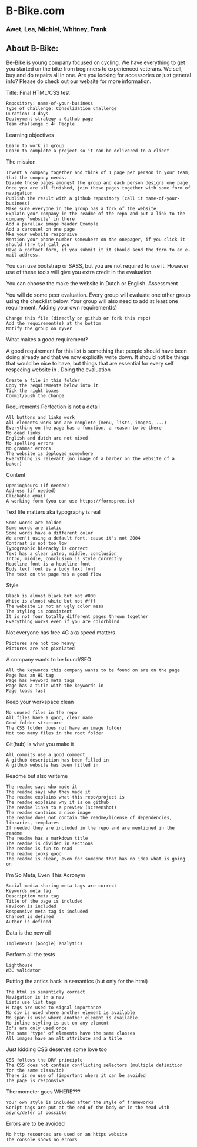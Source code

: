 
# B-Bike.com

### Awet, Lea, Michiel, Whitney, Frank



## About B-Bike:

Be-Bike is young company focused on cycling. We have everything to get you started on the bike from beginners to experienced veterans.
We sell, buy and do repairs all in one. 
Are you looking for accessories or just general info?
Please do check out our website for more information.



Title: Final HTML/CSS test

    Repository: name-of-your-business
    Type of Challenge: Consolidation Challenge
    Duration: 3 days
    Deployment strategy : Github page
    Team challenge : 4+ People

Learning objectives

    Learn to work in group
    Learn to complete a project so it can be delivered to a client

The mission

    Invent a company together and think of 1 page per person in your team, that the company needs.
    Divide those pages amongst the group and each person designs one page.
    Once you are all finished, join those pages together with some form of navigation
    Publish the result with a github repository (call it name-of-your-business)
    Make sure everyone in the group has a fork of the website
    Explain your company in the readme of the repo and put a link to the company 'website' in there
    Add a parallax image header Example
    Add a carousel on one page
    Mke your website responsive
    Mention your phone number somewhere on the onepager, if you click it should (try to) call you
    Have a contact form, if you submit it it should send the form to an e-mail address.

You can use bootstrap or SASS, but you are not required to use it. However use of these tools will give you extra credit in the evaluation.

You can choose the make the website in Dutch or English.
Assessment

You will do some peer evaluation. Every group will evaluate one other group using the checklist below.
Your group will also need to add at least one requirement.
Adding your own requirement(s)

    Change this file (directly on github or fork this repo)
    Add the requirement(s) at the bottom
    Notify the group on ryver

What makes a good requirement?

A good requirement for this list is something that people should have been doing already and that we now explicitly write down. It should not be things that would be nice to have, but things that are essential for every self respecing website in .
Doing the evaluation

    Create a file in this folder
    Copy the requirements below into it
    Tick the right boxes
    Commit/push the change

Requirements
Perfection is not a detail

    All buttons and links work
    All elements work and are complete (menu, lists, images, ...)
    Everything on the page has a function, a reason to be there
    No dead links
    English and dutch are not mixed
    No spelling errors
    No grammar errors
    The website is deployed somewhere
    Everything is relevant (no image of a barber on the website of a baker)

Content

    Openinghours (if needed)
    Address (if needed)
    Clickable email
    A working form (you can use https://formspree.io)

Text life matters aka typography is real

    Some words are bolded
    Some words are italic
    Some words have a different color
    We aren't using a default font, cause it's not 2004
    Contrast is not too low
    Typographic hierachy is correct
    Text has a clear intro, middle, conclusion
    Intro, middle, conclusion is style correctly
    Headline font is a headline font
    Body text font is a body text font
    The text on the page has a good flow

Style

    Black is almost black but not #000
    White is almost white but not #fff
    The website is not an ugly color mess
    The styling is consistent
    It is not four totally different pages thrown together
    Everything works even if you are colorblind

Not everyone has free 4G aka speed matters

    Pictures are not too heavy
    Pictures are not pixelated

A company wants to be found/SEO

    All the keywords this company wants to be found on are on the page
    Page has an H1 tag
    Page has keyword meta tags
    Page has a title with the keywords in
    Page loads fast

Keep your workspace clean

    No unused files in the repo
    All files have a good, clear name
    Good folder structure
    The CSS folder does not have an image folder
    Not too many files in the root folder

Git(hub) is what you make it

    All commits use a good comment
    A github description has been filled in
    A github website has been filled in

Readme but also writeme

    The readme says who made it
    The readme says why they made it
    The readme explains what this repo/project is
    The readme explains why it is on github
    The readme links to a preview (screenshot)
    The readme contains a nice image
    The readme does not contain the readme/license of dependencies, libraries, templates
    If needed they are included in the repo and are mentioned in the readme
    The readme has a markdown title
    The readme is divided in sections
    The readme is fun to read
    The readme looks good
    The readme is clear, even for someone that has no idea what is going on

I'm So Meta, Even This Acronym

    Social media sharing meta tags are correct
    Keywords meta tag
    Description meta tag
    Title of the page is included
    Favicon is included
    Responsive meta tag is included
    Charset is defined
    Author is defined

Data is the new oil

    Implements (Google) analytics

Perform all the tests

    Lighthouse
    W3C validator

Putting the antics back in semantics (but only for the html)

    The html is semanticly correct
    Navigation is in a nav
    Lists use list tags
    H tags are used to signal importance
    No div is used where another element is available
    No span is used where another element is available
    No inline styling is put on any element
    Id's are only used once
    The same 'type' of elements have the same classes
    All images have an alt attribute and a title

Just kidding CSS deserves some love too

    CSS follows the DRY principle
    The CSS does not contain conflicting selectors (multiple definition for the same class/id)
    There is no use of !important where it can be avoided
    The page is responsive

Thermometer goes WHERE???

    Your own style is included after the style of frameworks
    Script tags are put at the end of the body or in the head with async/defer if possible

Errors are to be avoided

    No http resources are used on an https website
    The console shows no errors

